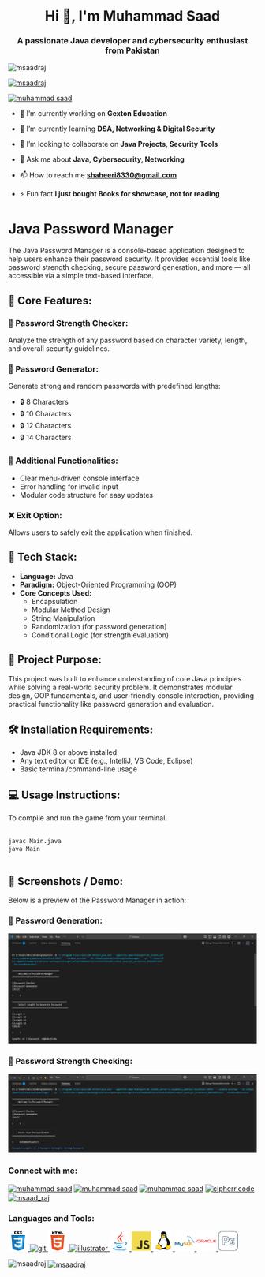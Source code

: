 <h1 align="center">Hi 👋, I'm Muhammad Saad</h1>
<h3 align="center">A passionate Java developer and cybersecurity enthusiast from Pakistan</h3>

<p align="left"> <img src="https://komarev.com/ghpvc/?username=msaadraj&label=Profile%20views&color=0e75b6&style=flat" alt="msaadraj" /> </p>

<p align="left"> <a href="https://github.com/ryo-ma/github-profile-trophy"><img src="https://github-profile-trophy.vercel.app/?username=msaadraj" alt="msaadraj" /></a> </p>

<p align="left"> <a href="https://twitter.com/muhammad saad" target="blank"><img src="https://img.shields.io/twitter/follow/muhammad saad?logo=twitter&style=for-the-badge" alt="muhammad saad" /></a> </p>

- 🔭 I’m currently working on **Gexton Education**

- 🌱 I’m currently learning **DSA, Networking & Digital Security**

- 👯 I’m looking to collaborate on **Java Projects, Security Tools**

- 💬 Ask me about **Java, Cybersecurity, Networking**

- 📫 How to reach me **shaheeri8330@gmail.com**

- ⚡ Fun fact **I just bought Books for showcase, not for reading**

<h1>Java Password Manager</h1>
<p>
  The Java Password Manager is a console-based application designed to help users enhance their password security. It provides essential tools like password strength checking, secure password generation, and more — all accessible via a simple text-based interface.
</p>

<h2>🔐 Core Features:</h2>

<h3>🧪 Password Strength Checker:</h3>
<p>
  Analyze the strength of any password based on character variety, length, and overall security guidelines.
</p>

<h3>🔢 Password Generator:</h3>
<p>
  Generate strong and random passwords with predefined lengths:
</p>
<ul>
  <li>🔒 8 Characters</li>
  <li>🔒 10 Characters</li>
  <li>🔒 12 Characters</li>
  <li>🔒 14 Characters</li>
</ul>

<h3>🧰 Additional Functionalities:</h3>
<ul>
  <li>Clear menu-driven console interface</li>
  <li>Error handling for invalid input</li>
  <li>Modular code structure for easy updates</li>
</ul>

<h3>❌ Exit Option:</h3>
<p>
  Allows users to safely exit the application when finished.
</p>


  <h2>📁 Tech Stack:</h2>
<ul>
  <li><strong>Language:</strong> Java</li>
  <li><strong>Paradigm:</strong> Object-Oriented Programming (OOP)</li>
  <li><strong>Core Concepts Used:</strong>
    <ul>
      <li>Encapsulation</li>
      <li>Modular Method Design</li>
      <li>String Manipulation</li>
      <li>Randomization (for password generation)</li>
      <li>Conditional Logic (for strength evaluation)</li>
    </ul>
  </li>
</ul>

<h2>🚀 Project Purpose:</h2>
<p>
  This project was built to enhance understanding of core Java principles while solving a real-world security problem. It demonstrates modular design, OOP fundamentals, and user-friendly console interaction, providing practical functionality like password generation and evaluation.
</p>


 <h2>🛠️ Installation Requirements:</h2>
  <ul>
    <li>Java JDK 8 or above installed</li>
    <li>Any text editor or IDE (e.g., IntelliJ, VS Code, Eclipse)</li>
    <li>Basic terminal/command-line usage</li>
  </ul>

  <h2>💻 Usage Instructions:</h2>
  <p>To compile and run the game from your terminal:</p>
  <pre><code>
javac Main.java
java Main
  </code></pre>

<h2>📸 Screenshots / Demo:</h2>
<p>Below is a preview of the Password Manager in action:</p>

<h3>🔐 Password Generation:</h3>
<img src="https://github.com/msaadraj/Password_Manager/blob/main/Password%20Manager%20Screenshots/1.PNG" alt="Password Generation Screenshot" width="600" />

<h3>🧪 Password Strength Checking:</h3>
<img src="https://github.com/msaadraj/Password_Manager/blob/main/Password%20Manager%20Screenshots/2.PNG" alt="Password Checker Screenshot" width="600" />

<h3 align="left">Connect with me:</h3>
<p align="left">
<a href="https://twitter.com/muhammad saad" target="blank"><img align="center" src="https://raw.githubusercontent.com/rahuldkjain/github-profile-readme-generator/master/src/images/icons/Social/twitter.svg" alt="muhammad saad" height="30" width="40" /></a>
<a href="https://linkedin.com/in/muhammad saad" target="blank"><img align="center" src="https://raw.githubusercontent.com/rahuldkjain/github-profile-readme-generator/master/src/images/icons/Social/linked-in-alt.svg" alt="muhammad saad" height="30" width="40" /></a>
<a href="https://fb.com/muhammad saad" target="blank"><img align="center" src="https://raw.githubusercontent.com/rahuldkjain/github-profile-readme-generator/master/src/images/icons/Social/facebook.svg" alt="muhammad saad" height="30" width="40" /></a>
<a href="https://instagram.com/cipherr.code" target="blank"><img align="center" src="https://raw.githubusercontent.com/rahuldkjain/github-profile-readme-generator/master/src/images/icons/Social/instagram.svg" alt="cipherr.code" height="30" width="40" /></a>
<a href="https://www.leetcode.com/msaad_raj" target="blank"><img align="center" src="https://raw.githubusercontent.com/rahuldkjain/github-profile-readme-generator/master/src/images/icons/Social/leet-code.svg" alt="msaad_raj" height="30" width="40" /></a>
</p>

<h3 align="left">Languages and Tools:</h3>
<p align="left">
  <a href="https://www.w3schools.com/css/" target="_blank" rel="noreferrer">
    <img src="https://raw.githubusercontent.com/devicons/devicon/master/icons/css3/css3-original-wordmark.svg" alt="css3" width="40" height="40"/>
  </a>
  <a href="https://git-scm.com/" target="_blank" rel="noreferrer">
    <img src="https://www.vectorlogo.zone/logos/git-scm/git-scm-icon.svg" alt="git" width="40" height="40"/>
  </a>
  <a href="https://www.w3.org/html/" target="_blank" rel="noreferrer">
    <img src="https://raw.githubusercontent.com/devicons/devicon/master/icons/html5/html5-original-wordmark.svg" alt="html5" width="40" height="40"/>
  </a>
  <a href="https://www.adobe.com/in/products/illustrator.html" target="_blank" rel="noreferrer">
    <img src="https://www.vectorlogo.zone/logos/adobe_illustrator/adobe_illustrator-icon.svg" alt="illustrator" width="40" height="40"/>
  </a>
  <a href="https://www.java.com" target="_blank" rel="noreferrer">
    <img src="https://raw.githubusercontent.com/devicons/devicon/master/icons/java/java-original.svg" alt="java" width="40" height="40"/>
  </a>
  <a href="https://developer.mozilla.org/en-US/docs/Web/JavaScript" target="_blank" rel="noreferrer">
    <img src="https://raw.githubusercontent.com/devicons/devicon/master/icons/javascript/javascript-original.svg" alt="javascript" width="40" height="40"/>
  </a>
  <a href="https://www.linux.org/" target="_blank" rel="noreferrer">
    <img src="https://raw.githubusercontent.com/devicons/devicon/master/icons/linux/linux-original.svg" alt="linux" width="40" height="40"/>
  </a>
  <a href="https://www.mysql.com/" target="_blank" rel="noreferrer">
    <img src="https://raw.githubusercontent.com/devicons/devicon/master/icons/mysql/mysql-original-wordmark.svg" alt="mysql" width="40" height="40"/>
  </a>
  <a href="https://www.oracle.com/" target="_blank" rel="noreferrer">
    <img src="https://raw.githubusercontent.com/devicons/devicon/master/icons/oracle/oracle-original.svg" alt="oracle" width="40" height="40"/>
  </a>
  <a href="https://www.photoshop.com/en" target="_blank" rel="noreferrer">
    <img src="https://raw.githubusercontent.com/devicons/devicon/master/icons/photoshop/photoshop-line.svg" alt="photoshop" width="40" height="40"/>
  </a>
</p>

<p><img align="left" src="https://github-readme-stats.vercel.app/api/top-langs?username=msaadraj&show_icons=true&locale=en&layout=compact" alt="msaadraj" /></p>

<p>&nbsp;<img align="center" src="https://github-readme-stats.vercel.app/api?username=msaadraj&show_icons=true&locale=en" alt="msaadraj" /></p>

